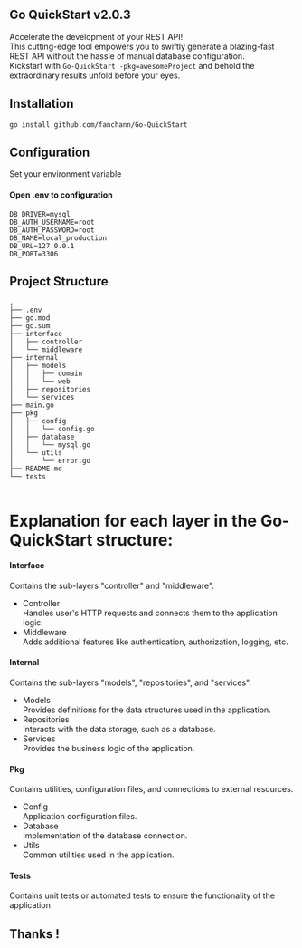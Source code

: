 ## Go QuickStart v2.0.3
Accelerate the development of your REST API!\
This cutting-edge tool empowers you to swiftly generate a blazing-fast REST API without the hassle of manual database configuration.\
Kickstart with `Go-QuickStart -pkg=awesomeProject` and behold the extraordinary results unfold before your eyes.
## Installation
`go install github.com/fanchann/Go-QuickStart`

## Configuration
Set your environment variable
#### Open .env to configuration
```
DB_DRIVER=mysql
DB_AUTH_USERNAME=root
DB_AUTH_PASSWORD=root
DB_NAME=local_production
DB_URL=127.0.0.1
DB_PORT=3306
```
## Project Structure
```
.
├── .env
├── go.mod
├── go.sum
├── interface
│   ├── controller
│   └── middleware
├── internal
│   ├── models
│   │   ├── domain
│   │   └── web
│   ├── repositories
│   └── services
├── main.go
├── pkg
│   ├── config
│   │   └── config.go
│   ├── database
│   │   └── mysql.go
│   └── utils
│       └── error.go
├── README.md
└── tests


```

# Explanation for each layer in the Go-QuickStart structure:

#### Interface
Contains the sub-layers "controller" and "middleware".

*   Controller\
Handles user's HTTP requests and connects them to the application logic.
*   Middleware\
Adds additional features like authentication, authorization, logging, etc.

#### Internal
Contains the sub-layers "models", "repositories", and "services".

*   Models\
Provides definitions for the data structures used in the application.
*   Repositories\
Interacts with the data storage, such as a database.
*   Services\
Provides the business logic of the application.

#### Pkg 
Contains utilities, configuration files, and connections to external resources.
*   Config\
Application configuration files.
*   Database\
Implementation of the database connection.
*   Utils\
Common utilities used in the application.

#### Tests
Contains unit tests or automated tests to ensure the functionality of the application

## Thanks !
